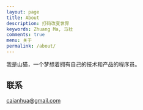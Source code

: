 ```yaml
---
layout: page
title: About
description: 打码改变世界
keywords: Zhuang Ma, 马壮
comments: true
menu: 关于
permalink: /about/
---
```


我是山猫，一个梦想着拥有自己的技术和产品的程序员。

## 联系

caianhua@gmail.com



